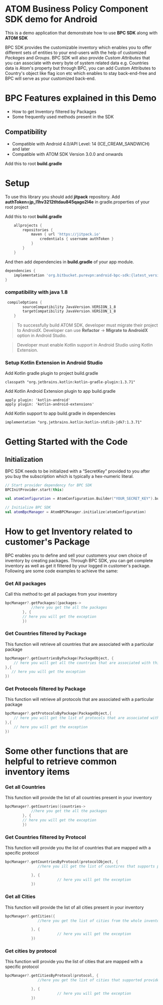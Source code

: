 # ATOM Business Policy Component SDK demo for Android

This is a demo application that demonstrate how to use **BPC SDK** along with **ATOM SDK** 

BPC SDK provides the customizable inventory which enables you to offer different sets of entities to your end-users with the help of customized *Packages* and *Groups*. BPC SDK will also provide *Custom Attributes* that you can associate with every byte of system related data e.g. Countries data is Atom's property but through BPC, you can add Custom Attributes to Country's object like flag icon etc which enables to stay back-end-free and BPC will serve as your customized back-end.

# BPC Features explained in this Demo
* How to get Inventory filtered by Packages
* Some frequently used methods present in the SDK

 ## Compatibility
* Compatible with Android 4.0/API Level: 14 (ICE_CREAM_SANDWICH) and later
* Compatible with ATOM SDK Version 3.0.0 and onwards

Add this to root **build.gradle** 

# Setup
To use this library you should add **jitpack** repository.
Add **authToken=jp_l1hv3212tltdau845qago2l4e** in gradle.properties of your root project

Add this to root **build.gradle** 
```gradle
    allprojects {
        repositories {
            maven { url 'https://jitpack.io'
                credentials { username authToken }
            }
        }
    }
```

And then add dependencies in **build.gradle** of your app module.
```gradle
dependencies {
    implementation 'org.bitbucket.purevpn:android-bpc-sdk:{latest_version}'
}
```

### compatibility with java 1.8
```gradle
 compileOptions {
        sourceCompatibility JavaVersion.VERSION_1_8
        targetCompatibility JavaVersion.VERSION_1_8
    }
```
>To successfully build ATOM SDK, developer must migrate their project to AndroidX. Developer can use **Refactor** -> **Migrate to AndroidX** option in Android Studio.

>Developer must enable Kotlin support in Android Studio using Kotlin Extension.

### Setup Kotlin Extension in Android Studio

Add Kotlin gradle plugin to project build.gradle
```
classpath "org.jetbrains.kotlin:kotlin-gradle-plugin:1.3.71"
```

Add Kotlin Android Extension plugin to app build.gradle
```
apply plugin: 'kotlin-android'
apply plugin: 'kotlin-android-extensions'
```
Add Kotlin support to app build.gradle in dependencies
```
implementation "org.jetbrains.kotlin:kotlin-stdlib-jdk7:1.3.71"
```
# Getting Started with the Code
## Initialization
BPC SDK needs to be initialized with a “SecretKey” provided to you after you buy the subscription which is typically a hex-numeric literal.

``` Kotlin
// Start provider dependency for BPC SDK
BPCInitProvider.start(this)

val atomConfiguration = AtomConfiguration.Builder("YOUR_SECRET_KEY").build()

// Initialize BPC SDK
val atomBpcManager = AtomBPCManager.initialize(atomConfiguration)
```

# How to get Inventory related to customer's Package
BPC enables you to define and sell your customers your own choice of inventory by creating packages. Through BPC SDK, you can get complete inventory as well as get it filtered by your logged in customer's package. Following are some code examples to achieve the same: 


### Get All packages
Call this method to get all packages from your inventory 
```Kotlin
bpcManager?.getPackages({packages->
            //here you get the all the packages
        }, {
        // here you will get the exception
        })
```



### Get Countries filtered by Package
This function will retrieve all countries that are associated with a particular package 
```Kotlin
bpcManager?.getCountriesByPackage(PackageObject, {
    // here you will get all the countries that are associated with this packages
},{
   // here you will get the exception
})
```

### Get Protocols filtered by Package
This function will retrieve all protocols that are associated with a particular package 

```Kotlin
bpcManager?.getProtocolsByPackage(PackageObject,{
    // here you will get the list of protocols that are associated with this package
},{
    // here you will get the exception
})
```


# Some other functions that are helpful to retrieve common inventory items 

### Get all Countries
This function will provide the list of all countries present in your inventory
``` Kotlin
bpcManager?.getCountries({countries->
            //here you get the all the packages
        }, {
        // here you will get the exception
        })
```


### Get Countries filtered by Protocol
This function will provide you the list of countries that are mapped with a specific protocol
```kotlin
bpcManager?.getCountriesByProtocol(protocolObject, {
               //here you ill get the list of countires that supports provided protocol

            }, {
                        // here you will get the exception
            })
```


### Get all Cities
This function will provide the list of all cities present in your inventory
```kotlin
bpcManager?.getCities({
               //here you get the list of cities from the whole inventory 

            }, {
                        // here you will get the exception
            })
```

### Get cities by protocol
This function will provide you the list of cities that are mapped with a specific protocol
```kotlin
bpcManager?.getCitiesByProtocol(protocol, {
               //here you get the list of cities that supported provided protocol

            }, {
                        // here you will get the exception
            })
```

